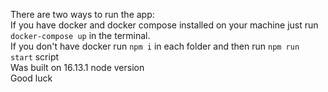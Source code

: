 There are two ways to run the app:<br/>
If you have docker and docker compose installed on your machine just run ```docker-compose up``` in the terminal.<br/>
If you don't have docker  run ```npm i``` in each folder and then run ```npm run start``` script<br/>
Was built on 16.13.1 node version <br/>
Good luck
